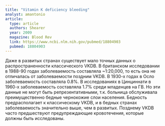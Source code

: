```yaml
---
title: "Vitamin K deficiency bleeding"
analyst: amantonio
article:
  type: article
  authors: Shearer
  year: 2009
  magazine: Blood Rev
  link: https://www.ncbi.nlm.nih.gov/pubmed/18804903
  pubmed: 18804903
---
```


Даже в развитых странах существует мало точных данных о распространенности классического VKDB. В британском исследовании в 1988-90 годах заболеваемость составляла ~1:20,000, то есть она не отличалась от заболеваемости поздним VKDB. В 1930-х годах в Осло заболеваемость составляла 0.8%. В исследованиях в Цинциннати в 1960-х заболеваемость составляла 1.7% среди младенцев на ГВ. Но эти данные не могут быть репрезентативными, т.к. больница обслуживала преимущественно бедные чернокожие слои населения.
Бедность предрасполагает к классическому VKDB, и в бедных странах заболеваемость значительно выше, чем в развитых.
Позднему VKDB часто предшествуют предупреждающие кровотечения, которые должны быть исследованы.
